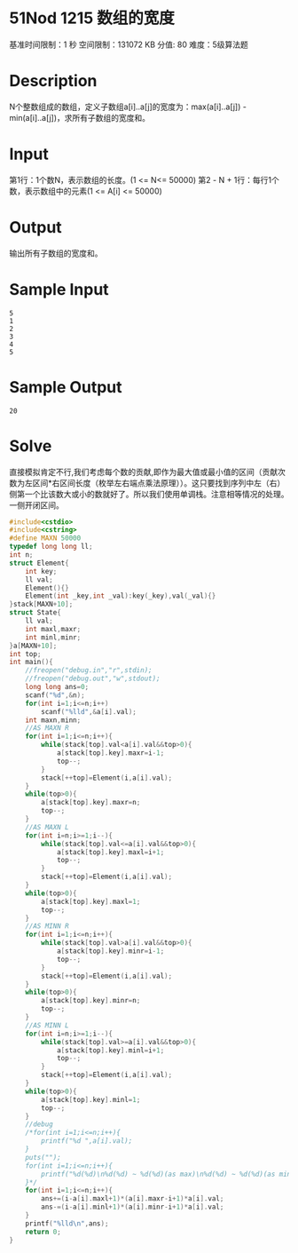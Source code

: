 # 51Nod 1215 数组的宽度
基准时间限制：1 秒 空间限制：131072 KB 分值: 80 难度：5级算法题 
# Description
N个整数组成的数组，定义子数组a[i]..a[j]的宽度为：max(a[i]..a[j]) - min(a[i]..a[j])，求所有子数组的宽度和。
# Input
第1行：1个数N，表示数组的长度。(1 &lt;= N&lt;= 50000)
第2 - N + 1行：每行1个数，表示数组中的元素(1 &lt;= A[i] &lt;= 50000)
# Output
输出所有子数组的宽度和。
# Sample Input
```
5
1
2
3
4
5
```
# Sample Output
```
20
```
# Solve

直接模拟肯定不行,我们考虑每个数的贡献,即作为最大值或最小值的区间（贡献次数为左区间*右区间长度（枚举左右端点乘法原理））。这只要找到序列中左（右）侧第一个比该数大或小的数就好了。所以我们使用单调栈。注意相等情况的处理。一侧开闭区间。
```cpp
#include<cstdio>
#include<cstring>
#define MAXN 50000
typedef long long ll;
int n;
struct Element{
	int key;
	ll val;
	Element(){}
	Element(int _key,int _val):key(_key),val(_val){}
}stack[MAXN+10];
struct State{
	ll val;
	int maxl,maxr;
	int minl,minr;
}a[MAXN+10];
int top;
int main(){
	//freopen("debug.in","r",stdin);
	//freopen("debug.out","w",stdout);
	long long ans=0;
	scanf("%d",&n);
	for(int i=1;i<=n;i++)
		scanf("%lld",&a[i].val);
	int maxn,minn;
	//AS MAXN R
	for(int i=1;i<=n;i++){
		while(stack[top].val<a[i].val&&top>0){
			a[stack[top].key].maxr=i-1;
			top--;
		}
		stack[++top]=Element(i,a[i].val);
	}
	while(top>0){
		a[stack[top].key].maxr=n;
		top--;
	}
	//AS MAXN L
	for(int i=n;i>=1;i--){
		while(stack[top].val<=a[i].val&&top>0){
			a[stack[top].key].maxl=i+1;
			top--;
		}
		stack[++top]=Element(i,a[i].val);
	}
	while(top>0){
		a[stack[top].key].maxl=1;
		top--;
	}
	//AS MINN R
	for(int i=1;i<=n;i++){
		while(stack[top].val>a[i].val&&top>0){
			a[stack[top].key].minr=i-1;
			top--;
		}
		stack[++top]=Element(i,a[i].val);
	}
	while(top>0){
		a[stack[top].key].minr=n;
		top--;
	}
	//AS MINN L
	for(int i=n;i>=1;i--){
		while(stack[top].val>=a[i].val&&top>0){
			a[stack[top].key].minl=i+1;
			top--;
		}
		stack[++top]=Element(i,a[i].val);
	}
	while(top>0){
		a[stack[top].key].minl=1;
		top--;
	}
	//debug
	/*for(int i=1;i<=n;i++){
		printf("%d ",a[i].val);
	}
	puts("");
	for(int i=1;i<=n;i++){
		printf("%d(%d)\n%d(%d) ~ %d(%d)(as max)\n%d(%d) ~ %d(%d)(as min)\n",i,a[i].val,a[i].maxl,a[a[i].maxl].val,a[i].maxr,a[a[i].maxr].val,a[i].minl,a[a[i].minl].val,a[i].minr,a[a[i].minr].val);
	}*/
	for(int i=1;i<=n;i++){
		ans+=(i-a[i].maxl+1)*(a[i].maxr-i+1)*a[i].val;
		ans-=(i-a[i].minl+1)*(a[i].minr-i+1)*a[i].val;
	}
	printf("%lld\n",ans);
	return 0;
} 
```